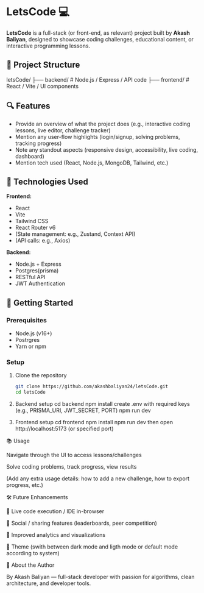 # LetsCode 💻

**LetsCode** is a full-stack (or front-end, as relevant) project built by **Akash Baliyan**, designed to showcase coding challenges, educational content, or interactive programming lessons.  

## 🚀 Project Structure
letsCode/
├── backend/ #  Node.js / Express / API code
├── frontend/ # React / Vite / UI components

## 🔍 Features

- Provide an overview of what the project does (e.g., interactive coding lessons, live editor, challenge tracker)  
- Mention any user-flow highlights (login/signup, solving problems, tracking progress)  
- Note any standout aspects (responsive design, accessibility, live coding, dashboard)  
- Mention tech used (React, Node.js, MongoDB, Tailwind, etc.)

## 🧩 Technologies Used

**Frontend:**  
- React  
- Vite  
- Tailwind CSS  
- React Router v6  
- (State management: e.g., Zustand, Context API)  
- (API calls: e.g., Axios)

**Backend:**  
- Node.js + Express  
- Postgres(prisma) 
- RESTful API  
- JWT Authentication

## 🎯 Getting Started

### Prerequisites  
- Node.js (v16+)  
- Postrgres  
- Yarn or npm

### Setup

1. Clone the repository  
   ```bash
   git clone https://github.com/akashbaliyan24/letsCode.git
   cd letsCode
2. Backend setup 
  cd backend
  npm install
create .env with required keys (e.g., PRISMA_URI, JWT_SECRET, PORT)
   npm run dev

3. Frontend setup
   cd frontend
  npm install
  npm run dev
then open http://localhost:5173 (or specified port)

📚 Usage

Navigate through the UI to access lessons/challenges

Solve coding problems, track progress, view results

(Add any extra usage details: how to add a new challenge, how to export progress, etc.)

🛠️ Future Enhancements

🚧 Live code execution / IDE in-browser

🚧 Social / sharing features (leaderboards, peer competition)

🚧 Improved analytics and visualizations

🚧 Theme (swith between dark mode and ligth mode or default mode according to system)

👤 About the Author

By Akash Baliyan — full-stack developer with passion for algorithms, clean architecture, and developer tools.

